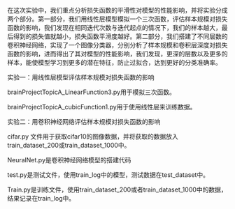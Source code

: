 在这次实验中，我们重点分析损失函数的平滑性对模型的性能影响，并将实验分成两个部分。第一部分，我们用线性层模型模拟一个三次函数，评估样本规模对损失函数的影响，我们发现在相同迭代次数与迭代起点的情况下，我们的样本越大，最后得到的损失值就越小，损失函数平滑度越好。第二部分，我们搭建了不同层数的卷积神经网络，实现了一个图像分类器，分别分析了样本规模和卷积层深度对损失函数的影响，进而得出了其对模型的性能影响，我们发现，更深的层数以及更多的样本，能使模型学习到更多的潜在特征，防止过拟合，达到更好的分类准确率。

实验一：用线性层模型评估样本规模对损失函数的影响

brainProjectTopicA_LinearFunction3.py用于模拟三次函数。

brainProjectTopicA_cubicFunction1.py用于使用线性层来训练数据。



实验二：用卷积神经网络评估样本规模对损失函数的影响

cifar.py 文件用于获取cifar10的图像数据，并将获取的数据放入train_dataset_200或train_dataset_1000中。

NeuralNet.py是卷积神经网络模型的搭建代码

test.py是测试文件，使用train_log中的模型，测试数据在test_dataset中。

Train.py是训练文件，使用train_dataset_200或者train_dataset_1000中的数据，结果记录在train_log中。



